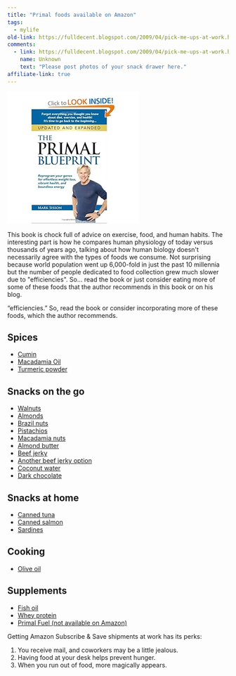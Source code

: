 ```yaml
---
title: "Primal foods available on Amazon"
tags: 
  - mylife	
old-link: https://fulldecent.blogspot.com/2009/04/pick-me-ups-at-work.html
comments:
  - link: https://fulldecent.blogspot.com/2009/04/pick-me-ups-at-work.html#comment-9215732633128130114
    name: Unknown
    text: "Please post photos of your snack drawer here."
affiliate-link: true
---
```


![The Primal Blueprint book cover](assets/images/2012-05-30-pick-me-ups-at-work.jpg)

This book is chock full of advice on exercise, food, and human habits. The interesting part is how he compares human physiology of today versus thousands of years ago, talking about how human biology doesn't necessarily agree with the types of foods we consume. Not surprising because world population went up 6,000-fold in just the past 10 millennia but the number of people dedicated to food collection grew much slower due to "efficiencies". So... read the book or just consider eating more of some of these foods that the author recommends in this book or on his blog.

“efficiencies.” So, read the book or consider incorporating more of these foods, which the author recommends.

## Spices

- [Cumin](https://www.amazon.com/exec/obidos/ASIN/B000N4ZBTI/phornetandrel-20)
- [Macadamia Oil](https://www.amazon.com/exec/obidos/ASIN/B001EO7ITM/phornetandrel-20)
- [Turmeric powder](https://www.amazon.com/exec/obidos/ASIN/B000N8N7K4/phornetandrel-20)

## Snacks on the go

- [Walnuts](https://www.amazon.com/exec/obidos/ASIN/B01FRJ1FZ2/phornetandrel-20)
- [Almonds](https://www.amazon.com/exec/obidos/ASIN/B0046GZM8O/phornetandrel-20)
- [Brazil nuts](https://www.amazon.com/exec/obidos/ASIN/B07R1L835R/phornetandrel-20)
- [Pistachios](https://www.amazon.com/exec/obidos/ASIN/B001IZIEGS/phornetandrel-20)
- [Macadamia nuts](https://www.amazon.com/exec/obidos/ASIN/B07C94C54R/phornetandrel-20)
- [Almond butter](https://www.amazon.com/exec/obidos/ASIN/B0046GSTUM/phornetandrel-20)
- [Beef jerky](https://www.amazon.com/exec/obidos/ASIN/B075QJLVY8/phornetandrel-20)
- [Another beef jerky option](https://www.amazon.com/exec/obidos/ASIN/B07QLV16SZ/phornetandrel-20)
- [Coconut water](https://www.amazon.com/exec/obidos/ASIN/B074PZXWGS/phornetandrel-20)
- [Dark chocolate](https://www.amazon.com/exec/obidos/ASIN/B075ND7K58/phornetandrel-20)

## Snacks at home

- [Canned tuna](https://www.amazon.com/exec/obidos/ASIN/B002951XP0/phornetandrel-20)
- [Canned salmon](https://www.amazon.com/exec/obidos/ASIN/B000EEWZG4/phornetandrel-20)
- [Sardines](https://www.amazon.com/exec/obidos/ASIN/B08LRQS11L/phornetandrel-20)

## Cooking

- [Olive oil](https://www.amazon.com/exec/obidos/ASIN/B0060JNAE8/phornetandrel-20)

## Supplements

- [Fish oil](https://www.amazon.com/exec/obidos/ASIN/B0000DJAQU/phornetandrel-20)
- [Whey protein](https://www.amazon.com/exec/obidos/ASIN/B000GP3FME/phornetandrel-20)
- [Primal Fuel (not available on Amazon)](https://www.amazon.com/exec/obidos/ASIN/B01CEU4X0G/phornetandrel-20)

Getting Amazon Subscribe & Save shipments at work has its perks:

1. You receive mail, and coworkers may be a little jealous.
2. Having food at your desk helps prevent hunger.
3. When you run out of food, more magically appears.
